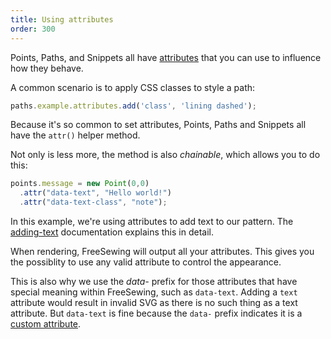 ```yaml
---
title: Using attributes
order: 300
---
```


Points, Paths, and Snippets all have [attributes](/api/attributes) that you can use to influence how they behave.

A common scenario is to apply CSS classes to style a path:

```js
paths.example.attributes.add('class', 'lining dashed');
```

Because it's so common to set attributes, Points, Paths and Snippets all have the `attr()` helper method.

Not only is less more, the method is also *chainable*, which allows you to do this:

```js
points.message = new Point(0,0)
  .attr("data-text", "Hello world!")
  .attr("data-text-class", "note");
```

<Note>

In this example, we're using attributes to add text to our pattern. The [adding-text](/concepts/adding-text) documentation explains this in detail.

</Note>

<Tip>

When rendering, FreeSewing will output all your attributes. This gives you the possiblity to use any valid attribute to control the appearance.

This is also why we use the *data-* prefix for those attributes that have special meaning within FreeSewing, such as `data-text`. Adding a `text` attribute would result in invalid SVG as there is no such thing as a text attribute. But `data-text` is fine because the `data-` prefix indicates it is a [custom attribute](https://developer.mozilla.org/en-US/docs/Web/SVG/Attribute/data-*).

</Tip>